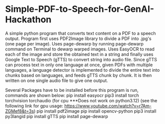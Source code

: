 # Simple-PDF-to-Speech-for-GenAI-Hackathon
A simple python program that converts text content on a PDF to a speech output.
Program first uses PDF2Image library to divide a PDF into .jpg's (one page per image). Uses page-dewarp by running page-dewarp command on Terminal to dewarp warped images. Uses EasyOCR to read each of the image and store the obtained text in a string and finally uses Google Text to Speech (gTTS) to convert string into audio file. Since gTTS can process text in only one language at once, given PDFs with multiple languages, a language detector is implemented to divide the entire text into chunks based on languages, and feeds gTTS chunk by chunk. It is then written on one single audio file to give one output.

Several Packages have to be installed before this program is run, commands are shown below:
pip install easyocr
pip3 install torch torchvision torchaudio (for cpu ***Does not work on python3.12) (see the following link for gpu usage: https://www.youtube.com/watch?v=r7Am-ZGMef8&t=3s)
pip install pdf2image
pip install opencv-python
pip3 install py3langid
pip install gTTS
pip install page-dewarp
